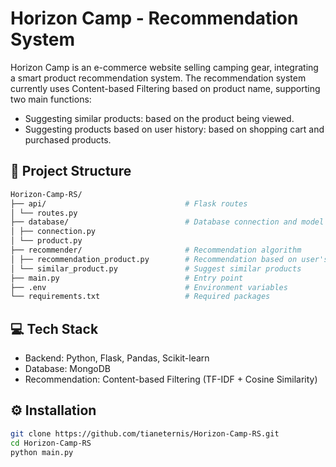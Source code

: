 # Horizon Camp - Recommendation System

Horizon Camp is an e-commerce website selling camping gear, integrating a smart product recommendation system. The recommendation system currently uses Content-based Filtering based on product name, supporting two main functions:
- Suggesting similar products: based on the product being viewed.
- Suggesting products based on user history: based on shopping cart and purchased products.

## 📂 Project Structure

```bash
Horizon-Camp-RS/
├── api/                               # Flask routes
│ └── routes.py
├── database/                          # Database connection and model
│ ├── connection.py
│ └── product.py
├── recommender/                       # Recommendation algorithm
│ ├── recommendation_product.py        # Recommendation based on user's shopping history and cart
│ └── similar_product.py               # Suggest similar products
├── main.py                            # Entry point
├── .env                               # Environment variables
└── requirements.txt                   # Required packages
```

## 💻 Tech Stack

- Backend: Python, Flask, Pandas, Scikit-learn
- Database: MongoDB
- Recommendation: Content-based Filtering (TF-IDF + Cosine Similarity)

## ⚙️ Installation
```bash
git clone https://github.com/tianeternis/Horizon-Camp-RS.git
cd Horizon-Camp-RS
python main.py
```
